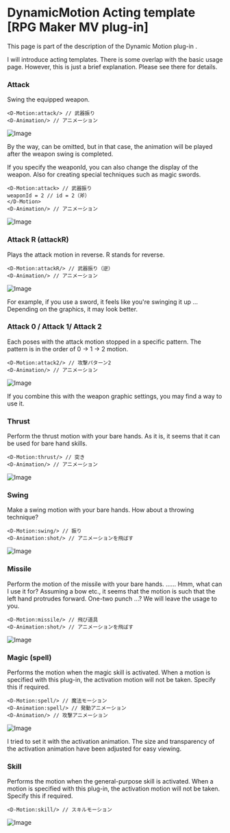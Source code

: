 # DynamicMotion Acting template [RPG Maker MV plug-in]

This page is part of the description of the Dynamic Motion plug-in .

I will introduce acting templates.
There is some overlap with the basic usage page.
However, this is just a brief explanation. Please see there for details.

### Attack
Swing the equipped weapon.
```
<D-Motion:attack/> // 武器振り
<D-Animation/> // アニメーション
```
![Image](https://newrpg.up.seesaa.net/image/20200320_attack.gif)

By the way, <D-Animation /> can be omitted, but in that case, the animation will be played after the weapon swing is completed.

If you specify the weaponId, you can also change the display of the weapon.
Also for creating special techniques such as magic swords.
```
<D-Motion:attack> // 武器振り
weaponId = 2 // id = 2（斧）
</D-Motion>
<D-Animation/> // アニメーション
```
![Image](https://newrpg.up.seesaa.net/image/20200320_weaponId.gif)


### Attack R (attackR)

Plays the attack motion in reverse.
R stands for reverse.
```
<D-Motion:attackR/> // 武器振り（逆）
<D-Animation/> // アニメーション
```
![Image](https://newrpg.up.seesaa.net/image/20200320_attackR.gif)

For example, if you use a sword, it feels like you're swinging it up ...
Depending on the graphics, it may look better.

### Attack 0 / Attack 1/ Attack 2

Each poses with the attack motion stopped in a specific pattern.
The pattern is in the order of 0 → 1 → 2 motion.
```
<D-Motion:attack2/> // 攻撃パターン2
<D-Animation/> // アニメーション
```
![Image](https://newrpg.up.seesaa.net/image/20200320_attackP2.gif)

If you combine this with the weapon graphic settings, you may find a way to use it.

### Thrust

Perform the thrust motion with your bare hands.
As it is, it seems that it can be used for bare hand skills.
```
<D-Motion:thrust/> // 突き
<D-Animation/> // アニメーション
```
![Image](https://newrpg.up.seesaa.net/image/20200320_thrust.gif)


### Swing

Make a swing motion with your bare hands.
How about a throwing technique?
```
<D-Motion:swing/> // 振り
<D-Animation:shot/> // アニメーションを飛ばす
```
![Image](https://newrpg.up.seesaa.net/image/20200320_swing.gif)


### Missile

Perform the motion of the missile with your bare hands.
…… Hmm, what can I use it for?
Assuming a bow etc., it seems that the motion is such that the left hand protrudes forward. One-two punch ...?
We will leave the usage to you.
```
<D-Motion:missile/> // 飛び道具
<D-Animation:shot/> // アニメーションを飛ばす
```
![Image](https://newrpg.up.seesaa.net/image/20200320_missile.gif)


### Magic (spell)

Performs the motion when the magic skill is activated.
When a motion is specified with this plug-in, the activation motion will not be taken.
Specify this if required.
```
<D-Motion:spell/> // 魔法モーション
<D-Animation:spell/> // 発動アニメーション
<D-Animation/> // 攻撃アニメーション
```
![Image](https://newrpg.up.seesaa.net/image/20200320_spell.gif)

I tried to set it with the activation animation.
The size and transparency of the activation animation have been adjusted for easy viewing.

### Skill

Performs the motion when the general-purpose skill is activated.
When a motion is specified with this plug-in, the activation motion will not be taken.
Specify this if required.
```
<D-Motion:skill/> // スキルモーション
```
![Image](https://newrpg.up.seesaa.net/image/20200320_skill.gif)